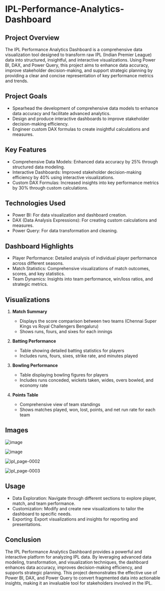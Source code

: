 # IPL-Performance-Analytics-Dashboard


## Project Overview

The IPL Performance Analytics Dashboard is a comprehensive data visualization tool designed to transform raw IPL (Indian Premier League) data into structured, insightful, and interactive visualizations. Using Power BI, DAX, and Power Query, this project aims to enhance data accuracy, improve stakeholder decision-making, and support strategic planning by providing a clear and concise representation of key performance metrics and trends.

## Project Goals

- Spearhead the development of comprehensive data models to enhance data accuracy and facilitate advanced analytics.
- Design and produce interactive dashboards to improve stakeholder decision-making efficiency.
- Engineer custom DAX formulas to create insightful calculations and measures.

## Key Features

- Comprehensive Data Models: Enhanced data accuracy by 25% through structured data modeling.
- Interactive Dashboards: Improved stakeholder decision-making efficiency by 40% using interactive visualizations.
- Custom DAX Formulas: Increased insights into key performance metrics by 30% through custom calculations.

## Technologies Used

- Power BI: For data visualization and dashboard creation.
- DAX (Data Analysis Expressions): For creating custom calculations and measures.
- Power Query: For data transformation and cleaning.

## Dashboard Highlights

- Player Performance: Detailed analysis of individual player performance across different seasons.
- Match Statistics: Comprehensive visualizations of match outcomes, scores, and key statistics.
- Team Dynamics: Insights into team performance, win/loss ratios, and strategic metrics.

## Visualizations

1. **Match Summary**
   - Displays the score comparison between two teams (Chennai Super Kings vs Royal Challengers Bengaluru)
   - Shows runs, fours, and sixes for each innings

2. **Batting Performance**
   - Table showing detailed batting statistics for players
   - Includes runs, fours, sixes, strike rate, and minutes played

3. **Bowling Performance**
   - Table displaying bowling figures for players
   - Includes runs conceded, wickets taken, wides, overs bowled, and economy rate

4. **Points Table**
   - Comprehensive view of team standings
   - Shows matches played, won, lost, points, and net run rate for each team
  
## Images

![image](https://github.com/user-attachments/assets/b44c00db-7cb1-4058-b69f-b2268c22b9c1)


![image](https://github.com/user-attachments/assets/e1cbfcda-a583-4d4e-8a10-a229985cfbd5)

![ipl_page-0002](https://github.com/user-attachments/assets/010535a8-ddca-4384-abc0-7846eec32a37)

![ipl_page-0003](https://github.com/user-attachments/assets/143e2de9-2d79-4353-b32b-e17e2f779a4a)

## Usage

- Data Exploration: Navigate through different sections to explore player, match, and team performance.
- Customization: Modify and create new visualizations to tailor the dashboard to specific needs.
- Exporting: Export visualizations and insights for reporting and presentations.

## Conclusion

The IPL Performance Analytics Dashboard provides a powerful and interactive platform for analyzing IPL data. By leveraging advanced data modeling, transformation, and visualization techniques, the dashboard enhances data accuracy, improves decision-making efficiency, and supports strategic planning. This project demonstrates the effective use of Power BI, DAX, and Power Query to convert fragmented data into actionable insights, making it an invaluable tool for stakeholders involved in the IPL.

